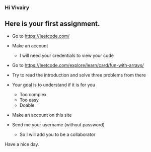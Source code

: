 ### Hi Vivairy

## Here is your first assignment.

- Go to https://leetcode.com/
- Make an account
  - I will need your credentials to view your code
- Go to https://leetcode.com/explore/learn/card/fun-with-arrays/
- Try to read the introduction and solve three problems from there
- Your goal is to understand if it is for you
  - Too complex
  - Too easy
  - Doable

- Make an account on this site
- Send me your username (without password)
  - So I will add you to be a collaborator

Have a nice day.
